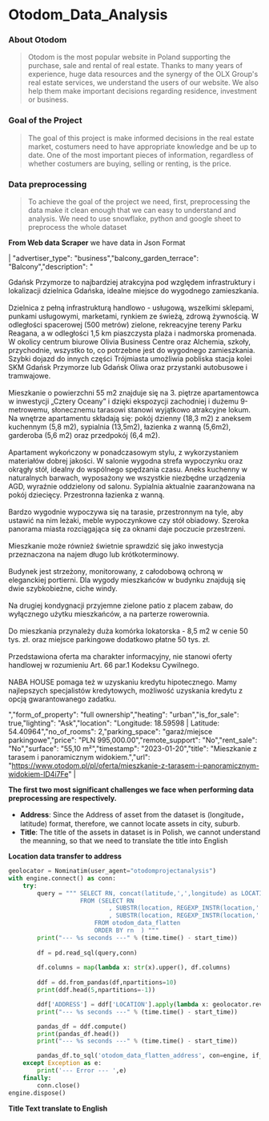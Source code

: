 # Otodom_Data_Analysis
### About Otodom

> Otodom is the most popular website in Poland supporting the purchase, sale and rental of real estate. Thanks to many years of experience, huge data resources and the synergy of the OLX Group's real estate services, we understand the users of our website. We also help them make important decisions regarding residence, investment or business.

### Goal of the Project

> The goal of this project is make informed decisions in the real estate market, costumers need to have appropriate knowledge and be up to date. One of the most important pieces of information, regardless of whether costumers are buying, selling or renting, is the price.

### Data preprocessing

> To achieve the goal of the project we need, first, preprocessing the data make it clean enough that we can easy to understand and analysis. We need to use snowflake, python and google sheet to preprocess the whole dataset

__From Web data Scraper__ we have data in Json Format

|  "advertiser_type": "business","balcony_garden_terrace": "Balcony","description": "<p>Gdańsk Przymorze to najbardziej atrakcyjna pod względem infrastruktury i lokalizacji dzielnica Gdańska, idealne miejsce do wygodnego zamieszkania. <br><br>Dzielnica z pełną infrastrukturą handlowo - usługową, wszelkimi sklepami, punkami usługowymi, marketami, rynkiem ze świeżą, zdrową żywnością. W odległości spacerowej (500 metrów) zielone, rekreacyjne tereny Parku Reagana, a w odległości 1,5 km piaszczysta plaża i nadmorska promenada. W okolicy centrum biurowe Olivia Business Centre oraz Alchemia, szkoły, przychodnie, wszystko to, co potrzebne jest do wygodnego zamieszkania. Szybki dojazd do innych części Trójmiasta umożliwia pobliska stacja kolei SKM Gdańsk Przymorze lub Gdańsk Oliwa oraz przystanki autobusowe i tramwajowe. <br><br>Mieszkanie o powierzchni 55 m2 znajduje się na 3. piętrze apartamentowca w inwestycji „Cztery Oceany” i dzięki ekspozycji zachodniej i dużemu 9-metrowemu, słonecznemu tarasowi stanowi wyjątkowo atrakcyjne lokum. Na wnętrze apartamentu składają się: pokój dzienny (18,3 m2) z aneksem kuchennym (5,8 m2), sypialnia (13,5m2), łazienka z wanną (5,6m2), garderoba (5,6 m2) oraz przedpokój (6,4 m2). <br><br>Apartament wykończony w ponadczasowym stylu, z wykorzystaniem materiałów dobrej jakości. W salonie wygodna strefa wypoczynku oraz okrągły stół, idealny do wspólnego spędzania czasu. Aneks kuchenny w naturalnych barwach, wyposażony we wszystkie niezbędne urządzenia AGD, wyraźnie oddzielony od salonu. Sypialnia aktualnie zaaranżowana na pokój dziecięcy. Przestronna łazienka z wanną. <br><br>Bardzo wygodnie wypoczywa się na tarasie, przestronnym na tyle, aby ustawić na nim leżaki, meble wypoczynkowe czy stół obiadowy. Szeroka panorama miasta rozciągająca się za oknami daje poczucie przestrzeni. <br><br>Mieszkanie może również świetnie sprawdzić się jako inwestycja przeznaczona na najem długo lub krótkoterminowy. <br><br>Budynek jest strzeżony, monitorowany, z całodobową ochroną w eleganckiej portierni. Dla wygody mieszkańców w budynku znajdują się dwie szybkobieżne, ciche windy. <br><br>Na drugiej kondygnacji przyjemne zielone patio z placem zabaw, do wyłącznego użytku mieszkańców, a na parterze rowerownia.<br><br>Do mieszkania przynależy duża komórka lokatorska - 8,5 m2 w cenie 50 tys. zł. oraz miejsce parkingowe dodatkowo płatne 50 tys. zł. <br><br>Przedstawiona oferta ma charakter informacyjny, nie stanowi oferty handlowej w rozumieniu Art. 66 par.1 Kodeksu Cywilnego.<br><br>NABA HOUSE pomaga też w uzyskaniu kredytu hipotecznego. Mamy najlepszych specjalistów kredytowych, możliwość uzyskania kredytu z opcją gwarantowanego zadatku.</p>","form_of_property": "full ownership","heating": "urban","is_for_sale": true,"lighting": "Ask","location": "Longitude: 18.59598 | Latitude: 54.40964","no_of_rooms": 2,"parking_space": "garaż/miejsce parkingowe","price": "PLN 995,000.00","remote_support": "No","rent_sale": "No","surface": "55,10 m²","timestamp": "2023-01-20","title": "Mieszkanie z tarasem i panoramicznym widokiem.","url": "https://www.otodom.pl/pl/oferta/mieszkanie-z-tarasem-i-panoramicznym-widokiem-ID4i7Fe" |

__The first two most significant challenges we face when performing data preprocessing are respectively.__

* __Address__: Since the Address of asset from the dataset is (longitude，latitude) format, therefore, we cannot locate assets in city, suburb.
* __Title__: The title of the assets in dataset is in Polish, we cannot understand the meanning, so that we need to translate the title into English

__Location data transfer to address__
```python
geolocator = Nominatim(user_agent="otodomprojectanalysis")
with engine.connect() as conn:
    try:
        query = """ SELECT RN, concat(latitude,',',longitude) as LOCATION
                    FROM (SELECT RN
                            , SUBSTR(location, REGEXP_INSTR(location,' ',1,4)+1) AS LATITUDE 
                            , SUBSTR(location, REGEXP_INSTR(location,' ',1,1)+1, (REGEXP_INSTR(location,' ',1,2) - REGEXP_INSTR(location,' ',1,1) - 1) ) AS LONGITUDE
                        FROM otodom_data_flatten
                        ORDER BY rn  ) """
        print("--- %s seconds ---" % (time.time() - start_time))
        
        df = pd.read_sql(query,conn)
                      
        df.columns = map(lambda x: str(x).upper(), df.columns)
        
        ddf = dd.from_pandas(df,npartitions=10)
        print(ddf.head(5,npartitions=-1))

        ddf['ADDRESS'] = ddf['LOCATION'].apply(lambda x: geolocator.reverse(x).raw['address'],meta=(None, 'str'))
        print("--- %s seconds ---" % (time.time() - start_time))

        pandas_df = ddf.compute()
        print(pandas_df.head())
        print("--- %s seconds ---" % (time.time() - start_time))

        pandas_df.to_sql('otodom_data_flatten_address', con=engine, if_exists='append', index=False, chunksize=16000, method=pd_writer)
    except Exception as e:
        print('--- Error --- ',e)
    finally:
        conn.close()
engine.dispose()
```
__Title Text translate to English__
```python

```

